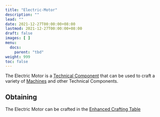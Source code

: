 ```yaml
---
title: "Electric-Motor"
description: ""
lead: ""
date: 2021-12-27T00:00:00+08:00
lastmod: 2021-12-27T00:00:00+08:00
draft: false
images: [ ]
menu:
  docs:
    parent: "tbd"
weight: 999
toc: false
---
```


The Electric Motor is a [Technical Component](/docs/slimefun/technical-components) that can be used to craft a variety of [Machines](/docs/slimefun/electric-machines) and other Technical Components.

## Obtaining

The Electric Motor can be crafted in the [Enhanced Crafting Table](/docs/slimefun/enhanced-crafting-table)
